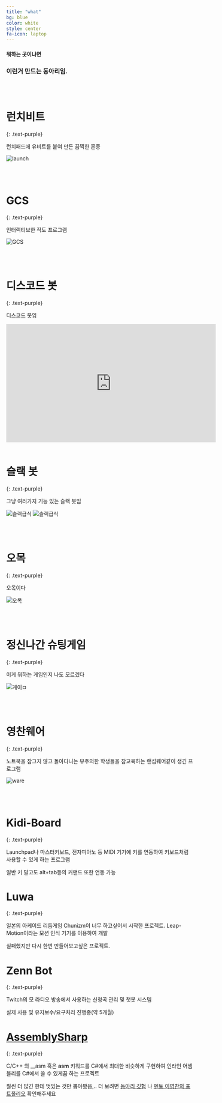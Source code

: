 ```yaml
---
title: "what"
bg: blue
color: white
style: center
fa-icon: laptop
---
```


#### 뭐하는 곳이냐면

### 이런거 만드는 동아리임.

<br>
<br>

# **런치비트**
{: .text-purple}

런치패드에 유비트를 붙여 만든 끔찍한 혼종

![launch](/img/launch.png)

<br>
<br>

# **GCS**
{: .text-purple}

인터랙티브한 작도 프로그램

![GCS](/img/gcs.png)

<br>
<br>

# **디스코드 봇**
{: .text-purple}

디스코드 봇임

<iframe width="560" height="315" src="https://www.youtube.com/embed/vI0WbZdmRtw" frameborder="0" allow="autoplay; encrypted-media" allowfullscreen></iframe>

<br>
<br>

# **슬랙 봇**
{: .text-purple}

그냥 여러가지 기능 있는 슬랙 봇임

![슬랙급식](/img/slack1.png)
![슬랙급식](/img/slack2.png)

<br>
<br>

# **오목**
{: .text-purple}

오목이다

![오목](/img/omok.png)

<br>
<br>

# 정신나간 **슈팅게임**
{: .text-purple}

이게 뭐하는 게임인지 나도 모르겠다

![게이ㅁ](/img/shoot.png)

<br>
<br>

# **영찬웨어**
{: .text-purple}

노트북을 잠그지 않고 돌아다니는 부주의한 학생들을 참교육하는 랜섬웨어같이 생긴 프로그램

![ware](/img/ware.jpg)

<br>
<br>

# **Kidi-Board**
{: .text-purple}

Launchpad나 마스터키보드, 전자피아노 등 MIDI 기기에 키를 연동하여 키보드처럼 사용할 수 있게 하는 프로그램

일반 키 말고도 alt+tab등의 커맨드 또한 연동 가능

# **Luwa**
{: .text-purple}

일본의 아케이드 리듬게임 Chunizm이 너무 하고싶어서 시작한 프로젝트. Leap-Motion이라는 모션 인식 기기를 이용하여 개발

실패했지만 다시 한번 만들어보고싶은 프로젝트.

# **Zenn Bot**
{: .text-purple}

Twitch의 모 라디오 방송에서 사용하는 신청곡 관리 및 챗봇 시스템

실제 사용 및 유지보수/요구처리 진행중(약 5개월)

# **[AssemblySharp](https://github.com/phillyai/AssemblySharp)**
{: .text-purple}

C/C++ 의 __asm 혹은 __asm__ 키워드를 C#에서 최대한 비슷하게 구현하여 인라인 어셈블리를 C#에서 쓸 수 있게끔 하는 프로젝트


훨씬 더 많긴 한데 멋있는 것만 뽑아봤음,.. 더 보려면 [동아리 깃헙](https://github.com/Big-BlueBerry) 나 [멘토 이영찬의 포트폴리오](https://github.com/phillyai/portfolio) 확인해주세요